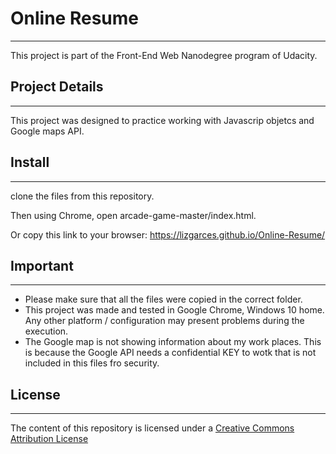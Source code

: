 # Online Resume
___
This project is part of the Front-End Web Nanodegree program of Udacity.

## Project Details
___
This project was designed to practice working with Javascrip objetcs and Google maps API.

## Install
___

clone the files from this repository.

Then using Chrome, open arcade-game-master/index.html.

Or copy this link to your browser:
https://lizgarces.github.io/Online-Resume/

## Important
___
- Please make sure that all the files were copied in the correct folder.
- This project was made and tested in Google Chrome, Windows 10 home. Any other platform / configuration may present problems during the execution.
- The Google map is not showing information about my work places. This is because the Google API needs a confidential KEY to wotk that is not included in this files fro security.

## License
___
The content of this repository is licensed under a [Creative Commons Attribution License](https://creativecommons.org/licenses/by/3.0/us/)
